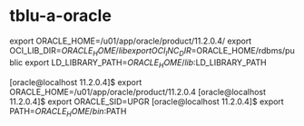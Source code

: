 # tblu-a-oracle

export ORACLE_HOME=/u01/app/oracle/product/11.2.0.4/
export OCI_LIB_DIR=$ORACLE_HOME/lib
export OCI_INC_DIR=$ORACLE_HOME/rdbms/public
export LD_LIBRARY_PATH=$ORACLE_HOME/lib:$LD_LIBRARY_PATH

[oracle@localhost 11.2.0.4]$ export ORACLE_HOME=/u01/app/oracle/product/11.2.0.4
[oracle@localhost 11.2.0.4]$ export ORACLE_SID=UPGR
[oracle@localhost 11.2.0.4]$ export PATH=$ORACLE_HOME/bin:$PATH
